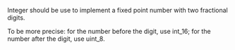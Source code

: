 Integer should be use to implement a fixed point number with two
fractional digits.

To be more precise: for the number before the digit, use int_16;
for the number after the digit, use uint_8.
